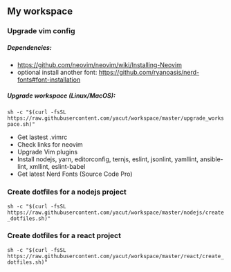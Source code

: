 ## My workspace

### Upgrade vim config

##### Dependencies:
- https://github.com/neovim/neovim/wiki/Installing-Neovim
- optional install another font: https://github.com/ryanoasis/nerd-fonts#font-installation

##### Upgrade workspace (Linux/MacOS):

`sh -c "$(curl -fsSL https://raw.githubusercontent.com/yacut/workspace/master/upgrade_workspace.sh)"`

- Get lastest .vimrc
- Check links for neovim
- Upgrade Vim plugins
- Install nodejs, yarn, editorconfig, ternjs, eslint, jsonlint, yamllint, ansible-lint, xmllint, eslint-babel
- Get latest Nerd Fonts (Source Code Pro)

### Create dotfiles for a nodejs project

`sh -c "$(curl -fsSL https://raw.githubusercontent.com/yacut/workspace/master/nodejs/create_dotfiles.sh)"`

### Create dotfiles for a react project

`sh -c "$(curl -fsSL https://raw.githubusercontent.com/yacut/workspace/master/react/create_dotfiles.sh)"`
